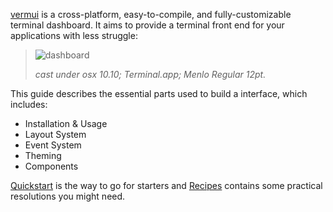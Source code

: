 [vermui]() is a cross-platform, easy-to-compile, and fully-customizable terminal dashboard. It aims to provide a terminal front end for your applications with less struggle:

> ![dashboard](img/dashboard.gif)
>
> _cast under osx 10.10; Terminal.app; Menlo Regular 12pt._

This guide describes the essential parts used to build a interface, which includes:

- Installation & Usage
- Layout System
- Event System
- Theming
- Components

[Quickstart](quickstart.md) is the way to go for starters and [Recipes](recipes.md) contains some practical resolutions you might need.
